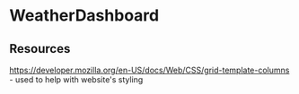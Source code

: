 # WeatherDashboard


## Resources
https://developer.mozilla.org/en-US/docs/Web/CSS/grid-template-columns - used to help with website's styling